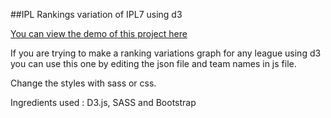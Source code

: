 ##IPL Rankings variation of IPL7 using d3

[You can view the demo of this project here](http://rakeshkatti.com/ipl7d3/)


If you are trying to make a ranking variations graph for any league using d3 you can use this one by editing the json file and team names in js file.

Change the styles with sass or css.

Ingredients used : D3.js, SASS and Bootstrap
